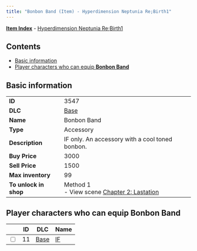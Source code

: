 ```yaml
---
title: "Bonbon Band (Item) - Hyperdimension Neptunia Re;Birth1"
---
```


[**Item Index**](/neptunia/rb1/item/index.html) - [Hyperdimension Neptunia Re;Birth1](/neptunia/rb1)

## Contents

- [Basic information](#basic-information)
- [Player characters who can equip **Bonbon Band**](#player-characters-who-can-equip-bonbon-band)

## Basic information

|   |   |
| -- | -- |
| **ID** | 3547 |
| **DLC** | [Base](/neptunia/rb1/dlc/1-base.html) |
| **Name** | Bonbon Band |
| **Type** | Accessory |
| **Description** | IF only. An accessory with a cool toned bonbon. |
| **Buy Price** | 3000 |
| **Sell Price** | 1500 |
| **Max inventory** | 99 |
| **To unlock in shop** | Method 1<br />- View scene [Chapter 2: Lastation](/neptunia/rb1/scene/1-202-chapter-2-lastation.html) |

## Player characters who can equip **Bonbon Band**

|    | ID | DLC | Name |
| -- | -- | --- | ---- |
| <input type="checkbox" id="rb1-player-1-11" class="trackbox" /> | 11 | [Base](/neptunia/rb1/dlc/1-base.html) | [IF](/neptunia/rb1/player/1-11-if.html) |